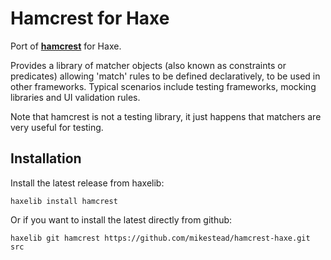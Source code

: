 # Hamcrest for Haxe

Port of **[hamcrest](http://code.google.com/p/hamcrest/)** for Haxe.

Provides a library of matcher objects (also known as constraints or predicates) allowing 'match' rules to be defined declaratively, to be used in other frameworks. Typical scenarios include testing frameworks, mocking libraries and UI validation rules.

Note that hamcrest is not a testing library, it just happens that matchers are very useful for testing.

## Installation

Install the latest release from haxelib:

	haxelib install hamcrest

Or if you want to install the latest directly from github:

	haxelib git hamcrest https://github.com/mikestead/hamcrest-haxe.git src
